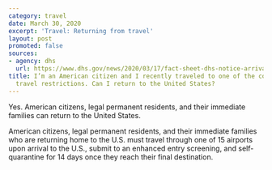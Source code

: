 ```yaml
---
category: travel
date: March 30, 2020
excerpt: 'Travel: Returning from travel'
layout: post
promoted: false
sources:
- agency: dhs
  url: https://www.dhs.gov/news/2020/03/17/fact-sheet-dhs-notice-arrival-restrictions-china-iran-and-certain-countries-europe
title: I’m an American citizen and I recently traveled to one of the countries under
  travel restrictions. Can I return to the United States?
---
```


Yes. American citizens, legal permanent residents, and their immediate families can return to the United States. 

American citizens, legal permanent residents, and their immediate families who are returning home to the U.S. must travel through one of 15 airports upon arrival to the U.S., submit to an enhanced entry screening, and self-quarantine for 14 days once they reach their final destination.